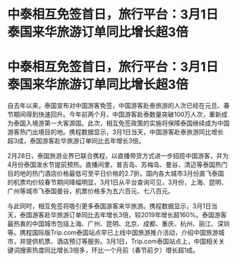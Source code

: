 # 中泰相互免签首日，旅行平台：3月1日泰国来华旅游订单同比增长超3倍

# 中泰相互免签首日，旅行平台：3月1日泰国来华旅游订单同比增长超3倍

自去年以来，泰国宣布对中国游客免签，中国游客赴泰旅游的人次已经在元旦、春节期间得到快速回升。今年前两个月，中国游客赴泰数量突破100万人次，重新成为泰国入境游第一大客源国。此次，相互免签政策的实施将保障泰国继续成为中国游客热门出境目的地。携程数据显示，3月1日当天，中国游客赴泰旅游同比增长超3成，泰国游客赴华旅游订单同比去年增长3倍。

2月28日，泰国旅游业界已联合携程，以直播带货方式进一步招揽中国游客，并为4月份泰国泼水节提前预热。直播间里，普吉岛、苏梅岛、曼谷、清迈等泰国热门目的地的热门酒店价格最低可至平日价格的2.7折。国内各大城市3月份直飞泰国的机票均价较春节期间降幅明显，3月1日从平台查询可见，3月份，上海、昆明、广州等城市飞泰国曼谷，机票价格多为五六百元、七八百元。

与此同时，相互免签将吸引更多泰国游客来华旅游。携程数据显示，3月1日当天，泰国游客赴华旅游订单同比去年增长3倍，较2019年增长超160%。泰国游客最热衷的中国城市包括上海、广州、昆明、北京、成都、重庆、杭州、丽江、深圳等。携程国际版Trip.com泰国站点早已上线中国旅游推介活动，介绍中国旅游城市，并提供机票、酒店预订等服务。3月1日，Trip.com泰国站点上，中国相关关键词搜索热度同比增长3倍多，环比一个月前（春节前夕）增长超1成。

